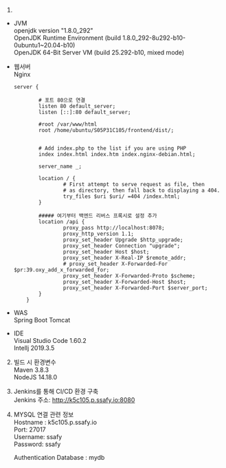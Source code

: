 1)
- JVM  
    openjdk version "1.8.0_292"  
    OpenJDK Runtime Environment (build 1.8.0_292-8u292-b10-0ubuntu1~20.04-b10)  
    OpenJDK 64-Bit Server VM (build 25.292-b10, mixed mode)  

- 웹서버  
    Nginx  
    ```
    server {
    
            # 포트 80으로 연결
            listen 80 default_server;
            listen [::]:80 default_server;
    
            #root /var/www/html
            root /home/ubuntu/S05P31C105/frontend/dist/;


            # Add index.php to the list if you are using PHP
            index index.html index.htm index.nginx-debian.html;
    
            server_name _;
    
            location / {
                    # First attempt to serve request as file, then
                    # as directory, then fall back to displaying a 404.
                    try_files $uri $uri/ =404 /index.html;
            }
    
            ##### 여기부터 백엔드 리버스 프록시로 설정 추가
            location /api {
                    proxy_pass http://localhost:8078;
                    proxy_http_version 1.1;
                    proxy_set_header Upgrade $http_upgrade;
                    proxy_set_header Connection "upgrade";
                    proxy_set_header Host $host;
                    proxy_set_header X-Real-IP $remote_addr;
                    # proxy_set_header X-Forwarded-For $pr:39.oxy_add_x_forwarded_for;
                    proxy_set_header X-Forwarded-Proto $scheme;
                    proxy_set_header X-Forwarded-Host $host;
                    proxy_set_header X-Forwarded-Port $server_port;
            }
        }
    ```


- WAS  
    Spring Boot Tomcat
- IDE  
    Visual Studio Code 1.60.2  
    Intellj 2019.3.5 

2)  빌드 시 환경변수  
    Maven 3.8.3  
    NodeJS 14.18.0  
    
3)  Jenkins를 통해 CI/CD 환경 구축  
    Jenkins 주소: http://k5c105.p.ssafy.io:8080  
    
4. MYSQL 연결 관련 정보  
   Hostname : k5c105.p.ssafy.io  
   Port: 27017  
   Username: ssafy  
   Password: ssafy 

   Authentication Database : mydb 

